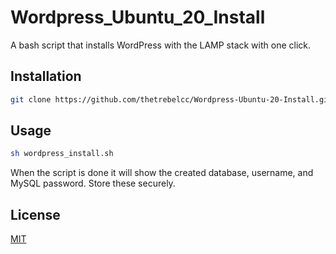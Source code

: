 # Wordpress_Ubuntu_20_Install

A bash script that installs WordPress with the LAMP stack with one click.  
## Installation

```bash
git clone https://github.com/thetrebelcc/Wordpress-Ubuntu-20-Install.git
```


## Usage

```bash
sh wordpress_install.sh
```

When the script is done it will show the created database, username, and MySQL password. Store these securely. 



## License
[MIT](https://choosealicense.com/licenses/mit/)
